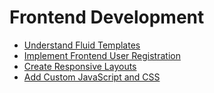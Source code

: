 # Frontend Development

* [Understand Fluid Templates](/20BuildingWebsites/40FrontendDevelopment/10UnderstandFluidTemplates/Index.md)
* [Implement Frontend User Registration](/20BuildingWebsites/40FrontendDevelopment/30ImplementFrontendUserRegistration/Index.md)
* [Create Responsive Layouts](/20BuildingWebsites/40FrontendDevelopment/20CreateResponsiveLayouts/Index.md)
* [Add Custom JavaScript and CSS](/20BuildingWebsites/40FrontendDevelopment/40AddCustomJavaScriptAndCSS/Index.md)
